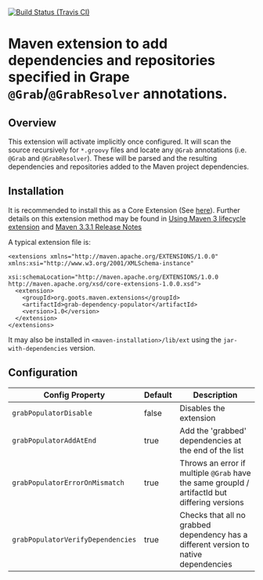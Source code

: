 [![Build Status (Travis CI)](https://travis-ci.org/rnc/grab-dependency-populator.svg?branch=master)](https://travis-ci.org/rnc/grab-dependency-populator.svg?branch=master)


# Maven extension to add dependencies and repositories specified in Grape `@Grab`/`@GrabResolver` annotations.

## Overview

This extension will activate implicitly once configured. It will scan the source
recursively for `*.groovy` files and locate any `@Grab` annotations (i.e. `@Grab` and `@GrabResolver`). These will be parsed and the
resulting dependencies and repositories added to the Maven project dependencies.

## Installation

It is recommended to install this as a Core Extension (See
[here](https://maven.apache.org/ref/3.6.2/maven-embedder/core-extensions.html)).
Further details on this extension method may be found in
[Using Maven 3 lifecycle extension](https://maven.apache.org/examples/maven-3-lifecycle-extensions.html)
and
[Maven 3.3.1 Release Notes](https://maven.apache.org/docs/3.3.1/release-notes.html)

A typical extension file is:

<pre><code>&lt;extensions xmlns=&quot;http://maven.apache.org/EXTENSIONS/1.0.0&quot; xmlns:xsi=&quot;http://www.w3.org/2001/XMLSchema-instance&quot;
            xsi:schemaLocation=&quot;http://maven.apache.org/EXTENSIONS/1.0.0 http://maven.apache.org/xsd/core-extensions-1.0.0.xsd&quot;&gt;
  &lt;extension&gt;
    &lt;groupId&gt;org.goots.maven.extensions&lt;/groupId&gt;
    &lt;artifactId&gt;grab-dependency-populator&lt;/artifactId&gt;
    &lt;version&gt;1.0&lt;/version&gt;
  &lt;/extension&gt;
&lt;/extensions&gt;
</code></pre>

It may also be installed in `<maven-installation>/lib/ext` using the `jar-with-dependencies` version.

## Configuration

| Config Property | Default | Description |
|-----------------|---------|-------------|
| `grabPopulatorDisable` | false        | Disables the extension |
| `grabPopulatorAddAtEnd` | true        | Add the 'grabbed' dependencies at the end of the list|
| `grabPopulatorErrorOnMismatch` | true        | Throws an error if multiple `@Grab` have the same groupId / artifactId but differing versions |
| `grabPopulatorVerifyDependencies` | true        | Checks that all no grabbed dependency has a different version to native dependencies |
